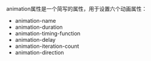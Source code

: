 animation属性是一个简写的属性，用于设置六个动画属性：

* animation-name  
* animation-duration  
* animation-timing-function  
* animation-delay  
* animation-iteration-count  
* animation-direction  

